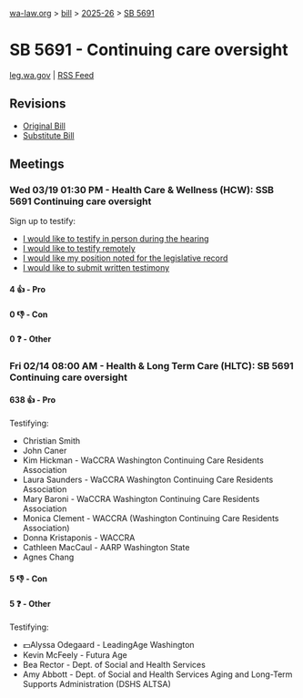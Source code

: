 [wa-law.org](/) > [bill](/bill/) > [2025-26](/bill/2025-26/) > [SB 5691](/bill/2025-26/sb/5691/)

# SB 5691 - Continuing care oversight
[leg.wa.gov](https://app.leg.wa.gov/billsummary?BillNumber=5691&Year=2025&Initiative=false) | [RSS Feed](./rss.xml)

## Revisions
* [Original Bill](1/)
* [Substitute Bill](S/)

## Meetings
### Wed 03/19 01:30 PM - Health Care & Wellness (HCW): SSB 5691 Continuing care oversight
Sign up to testify:
* [I would like to testify in person during the hearing](https://app.leg.wa.gov/csi/Testifier/Add?chamber=House&mId=33032&aId=165678&caId=26501&tId=1)
* [I would like to testify remotely](https://app.leg.wa.gov/csi/Testifier/Add?chamber=House&mId=33032&aId=165678&caId=26501&tId=2)
* [I would like my position noted for the legislative record](https://app.leg.wa.gov/csi/Testifier/Add?chamber=House&mId=33032&aId=165678&caId=26501&tId=3)
* [I would like to submit written testimony](https://app.leg.wa.gov/csi/Testifier/Add?chamber=House&mId=33032&aId=165678&caId=26501&tId=4)

#### 4 👍 - Pro

#### 0 👎 - Con

#### 0 ❓ - Other

### Fri 02/14 08:00 AM - Health & Long Term Care (HLTC): SB 5691 Continuing care oversight
#### 638 👍 - Pro
Testifying:
* Christian Smith
* John Caner
* Kim Hickman - WaCCRA Washington Continuing Care Residents Association
* Laura Saunders - WaCCRA Washington Continuing Care Residents Association
* Mary Baroni - WaCCRA Washington Continuing Care Residents Association
* Monica Clement - WACCRA (Washington Continuing Care Residents Association)
* Donna Kristaponis - WACCRA
* Cathleen MacCaul - AARP Washington State
* Agnes Chang

#### 5 👎 - Con

#### 5 ❓ - Other
Testifying:
* 💵Alyssa Odegaard - LeadingAge Washington
* Kevin McFeely - Futura Age
* Bea Rector - Dept. of Social and Health Services
* Amy Abbott - Dept. of Social and Health Services Aging and Long-Term Supports Administration (DSHS ALTSA)
